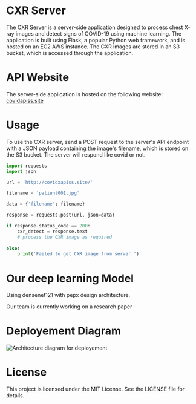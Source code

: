 # CXR Server
The CXR Server is a server-side application designed to process chest X-ray images and detect signs of COVID-19 using machine learning. The application is built using Flask, a popular Python web framework, and is hosted on an EC2 AWS instance. The CXR images are stored in an S3 bucket, which is accessed through the application.

# API Website
The server-side application is hosted on the following website: [covidapiss.site](https://covidapiss.site/)

# Usage
To use the CXR server, send a POST request to the server's API endpoint with a JSON payload containing the image's filename, which is stored on the S3 bucket. The server will respond like covid or not.

```python
import requests
import json

url = 'http://covidxapiss.site/'

filename = 'patient001.jpg'

data = {'filename': filename}

response = requests.post(url, json=data)

if response.status_code == 200:
    cxr_detect = response.text
    # process the CXR image as required
    
else:
    print('Failed to get CXR image from server.')
```

# Our deep learning Model
Using densenet121 with pepx design architecture.

Our team is currently working on a research paper 

# Deployement Diagram
 ![Architecture diagram for deployement](https://covidapiss.s3.jp-tok.cloud-object-storage.appdomain.cloud/Untitled%20Diagram.drawio%20(1).png) 

# License
This project is licensed under the MIT License. See the LICENSE file for details.
